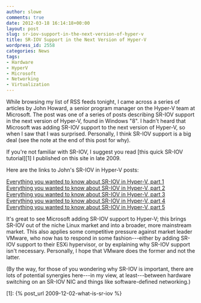 ```yaml
---
author: slowe
comments: true
date: 2012-03-18 16:14:18+00:00
layout: post
slug: sr-iov-support-in-the-next-version-of-hyper-v
title: SR-IOV Support in the Next Version of Hyper-V
wordpress_id: 2558
categories: News
tags:
- Hardware
- HyperV
- Microsoft
- Networking
- Virtualization
---
```


While browsing my list of RSS feeds tonight, I came across a series of articles by John Howard, a senior program manager on the Hyper-V team at Microsoft. The post was one of a series of posts describing SR-IOV support in the next version of Hyper-V, found in Windows "8". I hadn't heard that Microsoft was adding SR-IOV support to the next version of Hyper-V, so when I saw that I was surprised. Personally, I think SR-IOV support is a big deal (see the note at the end of this post for why).

If you're not familiar with SR-IOV, I suggest you read [this quick SR-IOV tutorial][1] I published on this site in late 2009.

Here are the links to John's SR-IOV in Hyper-V posts:

[Everything you wanted to know about SR-IOV in Hyper-V, part 1](http://blogs.technet.com/b/jhoward/archive/2012/03/12/everything-you-wanted-to-know-about-sr-iov-in-hyper-v-part-1.aspx)  
[Everything you wanted to know about SR-IOV in Hyper-V, part 2](http://blogs.technet.com/b/jhoward/archive/2012/03/13/everything-you-wanted-to-know-about-sr-iov-in-hyper-v-part-2.aspx)  
[Everything you wanted to know about SR-IOV in Hyper-V, part 3](http://blogs.technet.com/b/jhoward/archive/2012/03/14/everything-you-wanted-to-know-about-sr-iov-in-hyper-v-part-3.aspx)  
[Everything you wanted to know about SR-IOV in Hyper-V, part 4](http://blogs.technet.com/b/jhoward/archive/2012/03/15/everything-you-wanted-to-know-about-sr-iov-in-hyper-v-part-4.aspx)  
[Everything you wanted to know about SR-IOV in Hyper-V, part 5](http://blogs.technet.com/b/jhoward/archive/2012/03/16/everything-you-wanted-to-know-about-sr-iov-in-hyper-v-part-5.aspx)

It's great to see Microsoft adding SR-IOV support to Hyper-V; this brings SR-IOV out of the niche Linux market and into a broader, more mainstream market. This also applies some competitive pressure against market leader VMware, who now has to respond in some fashion---either by adding SR-IOV support to their ESXi hypervisor, or by explaining why SR-IOV support isn't necessary. Personally, I hope that VMware does the former and not the latter.

(By the way, for those of you wondering why SR-IOV is important, there are lots of potential synergies here---in my view, at least---between hardware switching on an SR-IOV NIC and things like software-defined networking.)

[1]: {% post_url 2009-12-02-what-is-sr-iov %}
